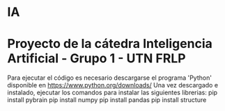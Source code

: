 # IA
# Proyecto de la cátedra Inteligencia Artificial - Grupo 1 - UTN FRLP
Para ejecutar el código es necesario descargarse el programa 'Python' disponible en https://www.python.org/downloads/ 
Una vez descargado e instalado, ejecutar los comandos para instalar las siguientes librerias:
pip install pybrain
pip install numpy
pip install pandas
pip install structure

